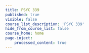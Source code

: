 ```yaml
---
title: PSYC 339
published: true
visible: false
course_list_description: 'PSYC 339'
hide_from_course_list: false
course_home: home
page-inject:
    processed_content: true
---
```



